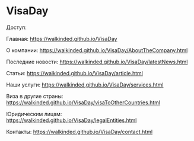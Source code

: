 # VisaDay

Доступ:  

Главная: https://walkinded.github.io/VisaDay

О компании: https://walkinded.github.io/VisaDay/AboutTheCompany.html

Последние новости: https://walkinded.github.io/VisaDay/latestNews.html

Статьи: https://walkinded.github.io/VisaDay/article.html

Наши услуги: https://walkinded.github.io/VisaDay/services.html

Виза в другие страны: https://walkinded.github.io/VisaDay/visaToOtherCountries.html

Юридическим лицам: https://walkinded.github.io/VisaDay/legalEntities.html

Контакты: https://walkinded.github.io/VisaDay/contact.html
